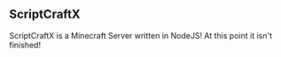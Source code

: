## ScriptCraftX
ScriptCraftX is a Minecraft Server written in NodeJS! At this point it isn't finished! 
